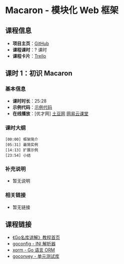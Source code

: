 # Macaron - 模块化 Web 框架

## 课程信息

- **项目主页**：[GitHub](https://github.com/Unknwon/macaron)
- **课程课时**：? 课时
- **课程卡片**：[Trello](https://trello.com/c/AfUzavrY/31-macaron-web)

## 课时 1：初识 Macaron

### 基本信息

- **课时时长**：25:28
- **示例代码**：[示例代码](class1/sample)
- **在线播放**：[优才网] [土豆网](http://www.tudou.com/programs/view/2-OtaKaMkZ8/) [网易云课堂](http://study.163.com/course/courseLearn.htm?courseId=510006#/learn/video?lessonId=1051887&courseId=510006)

### 课时大纲

	[00:00] 框架简介
	[05:31] 最简实例
	[14:13] 扩展示例
	[23:54] 小结
	
### 补充说明

- 暂无说明

### 相关链接

- 暂无链接

## 课程链接

- [《Go名库讲解》教程首页](http://unknwon.github.io/go-rock-libraries-showcases/)
- [goconfig - INI 解析器](https://github.com/Unknwon/go-rock-libraries-showcases/tree/master/lectures/01-goconfig)
- [xorm - Go 语言 ORM](https://github.com/Unknwon/go-rock-libraries-showcases/blob/master/lectures/02-xorm)
- [goconvey - 单元测试库](https://github.com/Unknwon/go-rock-libraries-showcases/blob/master/lectures/03-goconvey)
